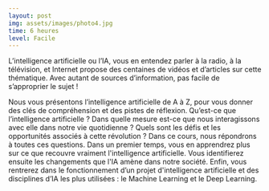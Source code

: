```yaml
---
layout: post
img: assets/images/photo4.jpg
time: 6 heures
level: Facile
---
```


L’intelligence artificielle ou l’IA, vous en entendez parler à la radio, à la télévision, et Internet propose des centaines de vidéos et d’articles sur cette thématique. Avec autant de sources d’information, pas facile de s’approprier le sujet ! 

Nous vous présentons l’intelligence artificielle de A à Z, pour vous donner des clés de compréhension et des pistes de réflexion.
Qu’est-ce que l’intelligence artificielle ? Dans quelle mesure est-ce que nous interagissons avec elle dans notre vie quotidienne ? Quels sont les défis et les opportunités associés à cette révolution ?
Dans ce cours, nous répondrons à toutes ces questions. Dans un premier temps, vous en apprendrez plus sur ce que recouvre vraiment l'intelligence artificielle. Vous identifierez ensuite les changements que l'IA amène dans notre société. Enfin, vous rentrerez dans le fonctionnement d’un projet d'intelligence artificielle et des disciplines d’IA les plus utilisées : le Machine Learning et le Deep Learning.